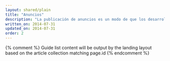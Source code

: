 ```yaml
---
layout: shared/plain
title: "Anuncios"
description: "La publicación de anuncios es un modo de que los desarrolladores web ofrezcan su contenido y su sitio de forma gratuita y, a la vez, obtengan dinero. Puedes obtener más información sobre cómo publicar anuncios adaptables en tu sitio."
written_on: 2014-07-31
updated_on: 2014-07-31
order: 2
---
```


{% comment %}
Guide list content will be output by the landing layout based on the article collection matching page.id
{% endcomment %}

